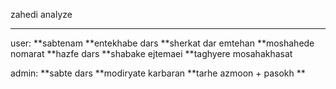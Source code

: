 zahedi analyze
********************************
user:
**sabtenam
**entekhabe dars
**sherkat dar emtehan
**moshahede nomarat
**hazfe dars
**shabake ejtemaei
**taghyere mosahakhasat

admin:
**sabte dars
**modiryate karbaran
**tarhe azmoon + pasokh
**
